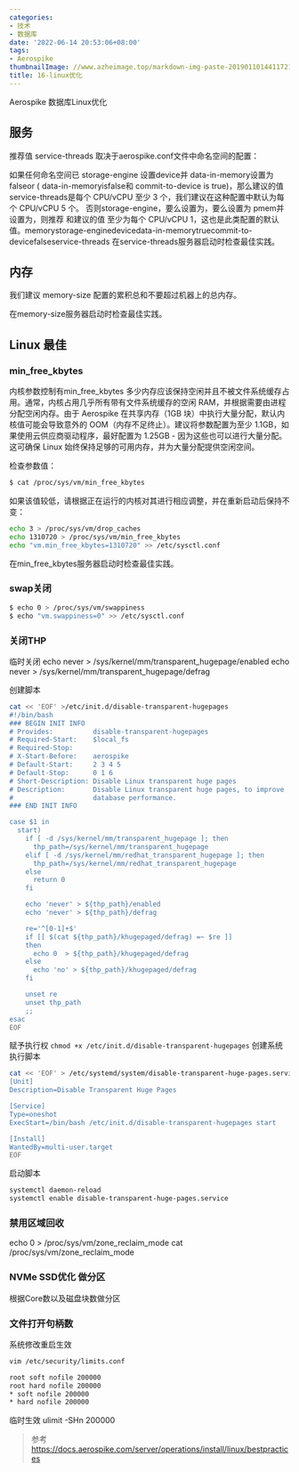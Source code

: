 ```yaml
---
categories:
- 技术
- 数据库
date: '2022-06-14 20:53:06+08:00'
tags:
- Aerospike
thumbnailImage: //www.azheimage.top/markdown-img-paste-20190110144117219.png
title: 16-linux优化
---
```

Aerospike 数据库Linux优化
<!--more-->

## 服务
推荐值 service-threads 取决于aerospike.conf文件中命名空间的配置：

如果任何命名空间已 storage-engine 设置device并 data-in-memory设置为falseor ( data-in-memoryisfalse和 commit-to-device is true)，那么建议的值service-threads是每个 CPU/vCPU 至少 3 个，我们建议在这种配置中默认为每个 CPU/vCPU 5 个。
否则storage-engine，要么设置为，要么设置为 pmem并设置为，则推荐 和建议的值 至少为每个 CPU/vCPU 1，这也是此类配置的默认值。memorystorage-enginedevicedata-in-memorytruecommit-to-devicefalseservice-threads
在service-threads服务器启动时检查最佳实践。

## 内存
我们建议 memory-size 配置的累积总和不要超过机器上的总内存。

在memory-size服务器启动时检查最佳实践。

## Linux 最佳

### min_free_kbytes
内核参数控制有min_free_kbytes 多少内存应该保持空闲并且不被文件系统缓存占用。通常，内核占用几乎所有带有文件系统缓存的空闲 RAM，并根据需要由进程分配空闲内存。由于 Aerospike 在共享内存（1GB 块）中执行大量分配，默认内核值可能会导致意外的 OOM（内存不足终止）。建议将参数配置为至少 1.1GB，如果使用云供应商驱动程序，最好配置为 1.25GB - 因为这些也可以进行大量分配。这可确保 Linux 始终保持足够的可用内存，并为大量分配提供空闲空间。

检查参数值：

```bash
$ cat /proc/sys/vm/min_free_kbytes
```

如果该值较低，请根据正在运行的内核对其进行相应调整，并在重新启动后保持不变：
```bash
echo 3 > /proc/sys/vm/drop_caches
echo 1310720 > /proc/sys/vm/min_free_kbytes
echo "vm.min_free_kbytes=1310720" >> /etc/sysctl.conf
```
在min_free_kbytes服务器启动时检查最佳实践。

### swap关闭
```bash
$ echo 0 > /proc/sys/vm/swappiness
$ echo "vm.swappiness=0" >> /etc/sysctl.conf
```

### 关闭THP
临时关闭
echo never > /sys/kernel/mm/transparent_hugepage/enabled
echo never > /sys/kernel/mm/transparent_hugepage/defrag

创建脚本
```bash
cat << 'EOF' >/etc/init.d/disable-transparent-hugepages
#!/bin/bash
### BEGIN INIT INFO
# Provides:          disable-transparent-hugepages
# Required-Start:    $local_fs
# Required-Stop:
# X-Start-Before:    aerospike
# Default-Start:     2 3 4 5
# Default-Stop:      0 1 6
# Short-Description: Disable Linux transparent huge pages
# Description:       Disable Linux transparent huge pages, to improve
#                    database performance.
### END INIT INFO

case $1 in
  start)
    if [ -d /sys/kernel/mm/transparent_hugepage ]; then
      thp_path=/sys/kernel/mm/transparent_hugepage
    elif [ -d /sys/kernel/mm/redhat_transparent_hugepage ]; then
      thp_path=/sys/kernel/mm/redhat_transparent_hugepage
    else
      return 0
    fi

    echo 'never' > ${thp_path}/enabled
    echo 'never' > ${thp_path}/defrag

    re='^[0-1]+$'
    if [[ $(cat ${thp_path}/khugepaged/defrag) =~ $re ]]
    then
      echo 0  > ${thp_path}/khugepaged/defrag
    else
      echo 'no' > ${thp_path}/khugepaged/defrag
    fi

    unset re
    unset thp_path
    ;;
esac
EOF
```
赋予执行权
`chmod +x /etc/init.d/disable-transparent-hugepages`
创建系统执行脚本
```bash
cat << 'EOF' > /etc/systemd/system/disable-transparent-huge-pages.service
[Unit]
Description=Disable Transparent Huge Pages

[Service]
Type=oneshot
ExecStart=/bin/bash /etc/init.d/disable-transparent-hugepages start

[Install]
WantedBy=multi-user.target
EOF
```
启动脚本
```bash
systemctl daemon-reload
systemctl enable disable-transparent-huge-pages.service
```

### 禁用区域回收
echo 0 > /proc/sys/vm/zone_reclaim_mode
cat /proc/sys/vm/zone_reclaim_mode

### NVMe SSD优化 做分区
根据Core数以及磁盘块数做分区

### 文件打开句柄数
系统修改重启生效
```bash
vim /etc/security/limits.conf

root soft nofile 200000
root hard nofile 200000
* soft nofile 200000
* hard nofile 200000
```
临时生效
ulimit -SHn 200000










>参考 https://docs.aerospike.com/server/operations/install/linux/bestpractices
